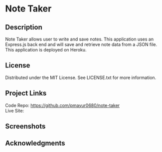 # Note Taker
## Description
Note Taker allows user to write and save notes. This application uses an Express.js back end and will save and retrieve note data from a JSON file. This application is deployed on Heroku.
## License
Distributed under the MIT License. See LICENSE.txt for more information.
## Project Links
Code Repo: https://github.com/pmayur0680/note-taker<br>
Live Site: 
## Screenshots
## Acknowledgments